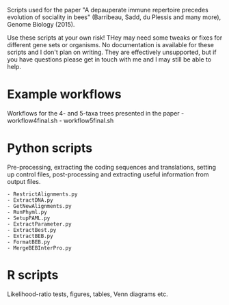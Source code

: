 Scripts used for the paper "A depauperate immune repertoire precedes evolution of sociality in bees" (Barribeau, Sadd, du Plessis and many more), Genome Biology (2015). 

Use these scripts at your own risk! THey may need some tweaks or fixes for different gene sets or organisms. No documentation is available for these scripts and I don't plan on writing. They are effectively unsupported, but if you have questions please get in touch with me and I may still be able to help.  


# Example workflows 
Workflows for the 4- and 5-taxa trees presented in the paper
	- workflow4final.sh
	- workflow5final.sh


# Python scripts
Pre-processing, extracting the coding sequences and translations, setting up control files, post-processing and extracting useful information from output files.

	- RestrictAlignments.py
	- ExtractDNA.py
	- GetNewAlignments.py
	- RunPhyml.py
	- SetupPAML.py
	- ExtractParameter.py
	- ExtractBest.py
	- ExtractBEB.py
	- FormatBEB.py
	- MergeBEBInterPro.py


# R scripts
Likelihood-ratio tests, figures, tables, Venn diagrams etc.
